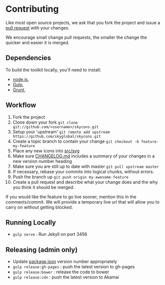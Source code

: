 # Contributing

Like most open source projects, we ask that you fork the project and issue a [pull request](#pull-requests) with your changes.

We encourage small change pull requests, the smaller the change the quicker and easier it is merged.

## Dependencies

To build the toolkit locally, you'll need to install:
 * [node.js](http://nodejs.org),
 * [Gulp](http://gulpjs.com),
 * [Grunt](http://gruntjs.com/),


## Workflow

1. Fork the project
2. Clone down your fork
`git clone git://github.com/<username>/skycons.git`
3. Setup your 'upstream'
`git remote add upstream https://github.com/skyglobal/skycons.git`
4. Create a topic branch to contain your change
`git checkout -b feature-my-feature`
5. Place any new icons into [src/svg](/src/svg)
6. Make sure [CHANGELOG.md](./CHANGELOG.md) includes a summary of your changes in a new version number heading
7. Make sure you are still up to date with master
`git pull upstream master`
8. If necessary, rebase your commits into logical chunks, without errors.
9. Push the branch up 
`git push origin my-awesome-feature`
10. Create a pull request and describe what your change does and the why you think it should be merged.

If you would like the feature to go live sooner, mention this in the comments/commit. We will provide a temporary live url that will allow you to carry on without getting blocked.

## Running Locally

 * `gulp serve` :  Run Jekyll on port 3456
 
## Releasing (admin only)

 * Update [package.json](package.json) version number appropriately
 * `gulp release:gh-pages` : push the latest version to gh-pages
 * `gulp release:bower` : release the code to bower
 * `gulp release:cdn` : push the latest version to Akamai